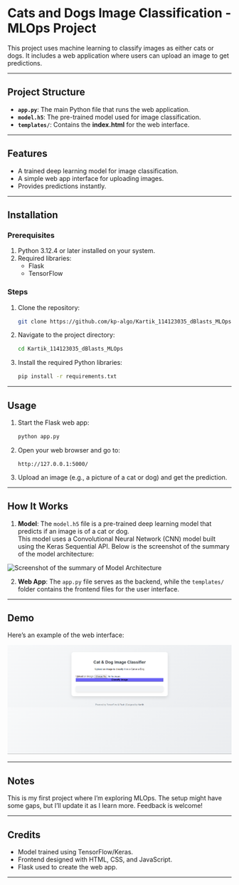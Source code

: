 # Cats and Dogs Image Classification - MLOps Project

This project uses machine learning to classify images as either cats or dogs. It includes a web application where users can upload an image to get predictions.

---

## Project Structure

- **`app.py`**: The main Python file that runs the web application.
- **`model.h5`**: The pre-trained model used for image classification.
- **`templates/`**: Contains the **index.html** for the web interface.

---

## Features

- A trained deep learning model for image classification.
- A simple web app interface for uploading images.
- Provides predictions instantly.

---

## Installation

### Prerequisites
1. Python 3.12.4 or later installed on your system.
2. Required libraries:
   - Flask
   - TensorFlow

### Steps
1. Clone the repository:
   ```bash
   git clone https://github.com/kp-algo/Kartik_114123035_dBlasts_MLOps
   ```
2. Navigate to the project directory:
   ```bash
   cd Kartik_114123035_dBlasts_MLOps
   ```
3. Install the required Python libraries:
   ```bash
   pip install -r requirements.txt
   ```

---

## Usage

1. Start the Flask web app:
   ```bash
   python app.py
   ```
2. Open your web browser and go to:
   ```
   http://127.0.0.1:5000/
   ```
3. Upload an image (e.g., a picture of a cat or dog) and get the prediction.

---

## How It Works

1. **Model**: The `model.h5` file is a pre-trained deep learning model that predicts if an image is of a cat or dog. <br>
This model uses a Convolutional Neural Network (CNN) model built using the Keras Sequential API. Below is the screenshot of the summary of the model architecture:

![Screenshot of the summary of Model Architecture]("https://github.com/kp-algo/Kartik_114123035_dBlasts_MLOps/blob/main/images/image.png?raw=true")

2. **Web App**: The `app.py` file serves as the backend, while the `templates/` folder contains the frontend files for the user interface.

---

## Demo

Here’s an example of the web interface:

![Screenshot of Web App](https://github.com/kp-algo/Kartik_114123035_dBlasts_MLOps/blob/main/images/Screenshot%202024-12-25%20213243.png?raw=true)

---

## Notes

This is my first project where I’m exploring MLOps. The setup might have some gaps, but I’ll update it as I learn more. Feedback is welcome!

---

## Credits

- Model trained using TensorFlow/Keras.
- Frontend designed with HTML, CSS, and JavaScript.
- Flask used to create the web app.

---

